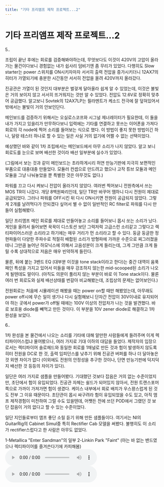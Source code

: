 ```yaml
---
title: "기타 프리앰프 제작 프로젝트...2"
---
```

# 기타 프리앰프 제작 프로젝트...2

5..

조립이 끝난 후에는 회로를 검증해봐야하는데, 무엇보다도 이것이 420V의 고압이 올라가는 물건이다보니 경험없는 내가 쉽사리 덤비기엔 좀 무리가 있었다. 다행히도 Slow starter는 power 스위치를 ON시키자마자 서서히 출력 전압을 증가시키더니 12AX7의 히터가 가열되기에 충분한 시간동안 서서히 전압을 올려 420V까지 올라갔다.

진공관은 가열이 된 것인지 대부분은 벌겋게 달아올라 쉽게 알 수 있었는데, 이것은 불빛은 거의 보이지 않고 서서히 뜨거워지는 것만 알 수 있었다. 전압도 12.6V로 정확히 맞추어 공급했다. 알고보니 Sovtek의 12AX7LP는 필라멘트가 케소드 전극에 잘 덮혀있어서 밖에서는 불빛이 거의 안보인단다.

메인보드를 검증하기 위해서는 오실로스코프와 시그널 제너레이터가 필요한데, 이 둘을 내가 가지고 있을리가 만무하다보니 입력에는 기타를 연결하고 못쓰는 이어폰을 가져다 회로의 각 node에 찍어 소리를 들어보는 식으로 했다. 이 방법이 좋지 못한 방법이긴 하나, 달랑 테스터 하나로 할 수 있는 일은 사실 거의 없기에 어쩔 수 없는 선택이었다.

예상했던 바와 같이 1차 조립에서는 메인보드에서 아무 소리가 나지 않았다. 알고 보니 회로도를 눈으로 보며 배선한 것이라 배선 일부분에 실수가 있었다.

(그림에서 보는 것과 같이 메인보드는 초라하게시리 허연 만능기판에 지극히 보편적인 부품으로 대충대충 만들었다. 모듈러 컨셉으로 만드려고 했으나 고작 튜브 모듈과 메인 모듈을 그냥 나눠놓았을 뿐 특별한 것은 아무것도 없다.)

파워를 끄고 다시 켜보니 전압이 올라가지 않았다. 여러번 찍어보니 전원측에서 쓰는 MOS TR이 나갔다. 개당 8백원짜리인데, 일단 TR만 바꾸어 땜하니 다시 전원이 제대로 공급되었다. 그러나 파워를 OFF시킨 뒤 다시 ON시키면 전원이 공급되지 않았다. 그렇게 2개를 날려먹다가 안되겠다 싶어서 별 수 없이 일반적인 RC filter로 파워를 다시 만들어 실험해봤다.

일단 프리앰프 메인 회로를 제대로 만들어놓고 소리를 들어보니 몹시 쏘는 소리가 났다. 게인을 올려서 들어보면 꾹꾹이 디스토션 보단 그럭저럭 고급스런 소리같고 그렇다고 렉티파이어스러운 소리라고 하기에는 매우 거리가 먼 소리라고 할 수 있다. 둥글 둥글한 정현파들이 다양한 주파수로 적절히 배합된 소리가 방형파에 가까운 수준으로 찌그러졌을테니 그만큼 늘어난 하모닉스에 의해서 고음성분이 크게 들리는데, 그게 그만큼 크게 들릴 수록 상대적으로 저음은 매우 빈약하게 들린다.

물론, 뒤에 붙는 3밴드 EQ (대부분 이것을 tone stack이라고 한다)는 중간 대역이 움푹 패인 특성을 가지고 있어서 미들을 매우 강조하지 않는한 mid-scooped된 소리가 나오게 될텐데도 말이다. (아직도 의문이 풀리지 않는 부분이 바로 이 Tone stack이다. 물론 여러 번 회로도와 실제 배선상태를 번갈아 비교해봤는데, 조립상의 문제는 없어보인다.)

전원회로는 처음에 시뮬레이션 해봤을 때는 power on할 때만 해봤었는데, 아무래도 power off시에 무슨 일이 생기나 다시 실험해보니 단자간 전압이 30V이내로 유지되어야 하는 곳에서 power가 off될 때에는 100V 이상의 전압차가 나는 것을 발견했다. 바로 보호용 diode를 빼먹고 만든 것이다. 이 부분을 10V zener diode로 해결하고 1차 완성을 보았다.

6..

1차 완성을 본 물건에서 나오는 소리를 기타에 대해 알만한 사람들에게 들려주며 이게 렉티파이어스럽냐 물어봤으나, 여러 가지로 기대 이하의 대답을 들었다. 제작자의 입장으로서는 렉티파이어 솔로헤드와 동일한 회로를 1채널로 만든 것과 험이 발생하지 않도록 히터 전원을 DC로 한 것, 출력 임피던스를 낮추기 위해 진공관 버퍼를 하나 더 달아놓은 것 외엔 차이가 없다 (이외에도 전원의 안정성을 추구한 것이나, 단면 만능기판에 덕지덕지 배선한 것 등등의 차이가 있다).

일단은 여러 가지로 샘플을 만들어봤다. 기대했던 것보다 잡음은 거의 없는 수준이었지만, 초단에서 험이 유입되었다. 진공관 자체는 쉴드가 되어있지 않아서, 전원 트랜스포머 쪽으로 가까이 가져가면 험이 생겼다. 케이스 내부에서 회로 배치가 우스꽝스럽게 된 것도 전부 그 이유 때문이다. 초단관이 몹시 싸구려라 험이 유입되었을 수도 있고, 아직 앰프 제작경험이 미천하여 그럴 수도 있을텐데, 어쨋든 전에 쓰던 POD에서 그랬던 것 보단 잡음이 거의 없다고 할 수 있는 수준이었다.

일단 지인들로부터 앰프 좋단 소릴 듣기 위해 만든 샘플들이다. 여기서는 NI의 GuitarRig의 Cabinet Simul중 특히 Rectifier Cab 모델을 써봤다. 불행히도 이 소리가 rectifier스럽다고 한 사람은 아무도 없었다.

1-Metallica "Enter Sandman"의 일부
2-Linkin Park "Faint" (아는 바 없는 밴드였으나 렉티파이어를 즐겨쓴다기에 카피해봄)
![audio](d41d8cd98f00b204e9800998ecf8427e.mp3)
![audio](d41d8cd98f00b204e9800998ecf8427e.mp3)


